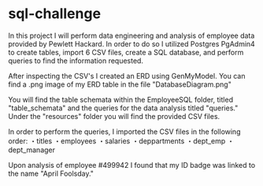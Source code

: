 # sql-challenge
In this project I will perform data engineering and analysis of employee data provided by Pewlett Hackard. In order to do so I utilized Postgres PgAdmin4 to create tables, import 6 CSV files, create a SQL database, and perform queries to find the information requested.

After inspecting the CSV's I created an ERD using GenMyModel. You can find a .png image of my ERD table in the file "DatabaseDiagram.png"

You will find the table schemata within the EmployeeSQL folder, titled "table_schemata" and the queries for the data analysis titled "queries." Under the "resources" folder you will find the provided CSV files.

In order to perform the queries, I imported the CSV files in the following order: 
    ・titles 
    ・employees
    ・salaries
    ・deppartments
    ・dept_emp
    ・dept_manager

Upon analysis of employee #499942 I found that my ID badge was linked to the name "April Foolsday." 